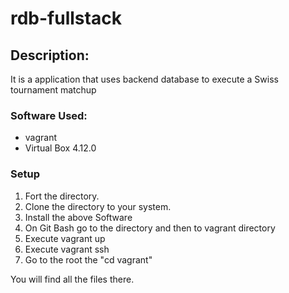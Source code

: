 rdb-fullstack
=============

## Description:

It is a application that uses backend database to execute a Swiss tournament matchup

### Software Used:
* vagrant
* Virtual Box 4.12.0

### Setup

1. Fort the directory.
2. Clone the directory to your system.
3. Install the above Software
4. On Git Bash go to the directory and then to vagrant directory
5. Execute vagrant up
6. Execute vagrant ssh
7. Go to the root the "cd vagrant"

You will find all the files there.
